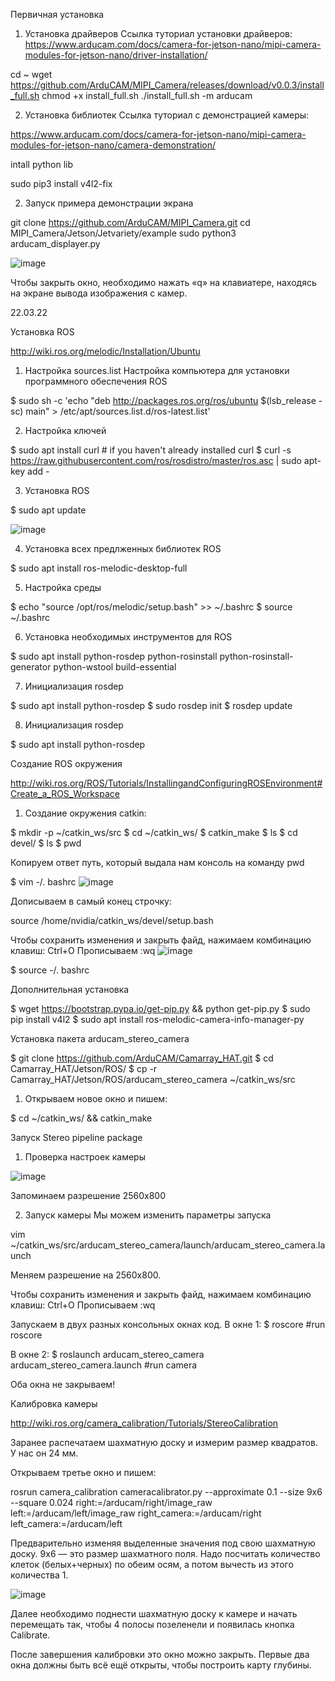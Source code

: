 
   
Первичная установка

1)  Установка драйверов
Ссылка туториал установки драйверов:
https://www.arducam.com/docs/camera-for-jetson-nano/mipi-camera-modules-for-jetson-nano/driver-installation/


cd ~
wget https://github.com/ArduCAM/MIPI_Camera/releases/download/v0.0.3/install_full.sh
chmod +x install_full.sh
./install_full.sh -m arducam

2) Установка библиотек
Ссылка туториал с демонстрацией камеры:

https://www.arducam.com/docs/camera-for-jetson-nano/mipi-camera-modules-for-jetson-nano/camera-demonstration/

intall python lib

sudo pip3 install v4l2-fix 

2) Запуск примера демонстрации экрана

git clone https://github.com/ArduCAM/MIPI_Camera.git 
cd MIPI_Camera/Jetson/Jetvariety/example 
sudo python3  arducam_displayer.py

![image](https://user-images.githubusercontent.com/101719007/160607959-92ae537b-d47a-4924-a1e9-1311572474b0.png)

Чтобы закрыть окно, необходимо нажать «q» на клавиатере, находясь на экране вывода изображения с камер.  

22.03.22

Установка ROS 

http://wiki.ros.org/melodic/Installation/Ubuntu

1) Настройка sources.list
Настройка компьютера для установки программного обеспечения ROS

$ sudo sh -c 'echo "deb http://packages.ros.org/ros/ubuntu $(lsb_release -sc) main" > /etc/apt/sources.list.d/ros-latest.list'

2) Настройка ключей

$ sudo apt install curl # if you haven't already installed curl
$ curl -s https://raw.githubusercontent.com/ros/rosdistro/master/ros.asc | sudo apt-key add -

3) Установка ROS

$ sudo apt update

![image](https://user-images.githubusercontent.com/101719007/160608034-2568e43a-d28f-4555-ad4d-ecd0b515d3dc.png)

4) Установка всех предлженных библиотек ROS

$ sudo apt install ros-melodic-desktop-full


5) Настройка среды

$ echo "source /opt/ros/melodic/setup.bash" >> ~/.bashrc
$ source ~/.bashrc

6) Установка необходимых инструментов для ROS

$ sudo apt install python-rosdep python-rosinstall python-rosinstall-generator python-wstool build-essential

7) Инициализация rosdep

$ sudo apt install python-rosdep
$ sudo rosdep init
$ rosdep update

8) Инициализация rosdep

$ sudo apt install python-rosdep

Создание ROS окружения 

http://wiki.ros.org/ROS/Tutorials/InstallingandConfiguringROSEnvironment#Create_a_ROS_Workspace

1) Создание окружения catkin:

$ mkdir -p ~/catkin_ws/src
$ cd ~/catkin_ws/
$ catkin_make
$ ls 
$ cd devel/
$ ls 
$ pwd

Копируем ответ путь, который выдала нам консоль на команду pwd

$ vim -/. bashrc
![image](https://user-images.githubusercontent.com/101719007/160608098-4f19c901-7eb5-4144-aa1d-9bc756a0041c.png)



Дописываем в самый конец строчку:

source /home/nvidia/catkin_ws/devel/setup.bash

 Чтобы сохранить изменения и закрыть файд, нажимаем комбинацию клавиш:
Ctrl+O
Прописываем
:wq
![image](https://user-images.githubusercontent.com/101719007/160608130-7300a8b5-1a65-4c25-99d8-4d2153bc6d71.png)


$ source -/. bashrc

Дополнительная установка 

$ wget https://bootstrap.pypa.io/get-pip.py && python get-pip.py
$ sudo pip install v4l2
$ sudo apt install ros-melodic-camera-info-manager-py

Установка пакета arducam_stereo_camera

$ git clone https://github.com/ArduCAM/Camarray_HAT.git
$ cd Camarray_HAT/Jetson/ROS/
$ cp -r Camarray_HAT/Jetson/ROS/arducam_stereo_camera ~/catkin_ws/src

1) Открываем новое окно и пишем: 

$ cd ~/catkin_ws/ && catkin_make




Запуск Stereo pipeline package

1) Проверка настроек камеры


![image](https://user-images.githubusercontent.com/101719007/160608168-1e38f27f-cd37-42d4-9110-c964c7b1a7a5.png)



Запоминаем разрешение 2560х800

2) Запуск камеры
Мы можем изменить параметры запуска 

vim ~/catkin_ws/src/arducam_stereo_camera/launch/arducam_stereo_camera.launch

Меняем разрешение на 2560х800. 

Чтобы сохранить изменения и закрыть файд, нажимаем комбинацию клавиш:
Ctrl+O
Прописываем
:wq

Запускаем в двух разных консольных окнах код.
В окне 1: 
$ roscore #run roscore

В окне 2: 
$ roslaunch arducam_stereo_camera arducam_stereo_camera.launch #run camera

Оба окна не закрываем!

Калибровка камеры

http://wiki.ros.org/camera_calibration/Tutorials/StereoCalibration

Заранее распечатаем шахматную доску и измерим размер квадратов. 
У нас он 24 мм. 

Открываем третье окно и пишем: 

rosrun camera_calibration cameracalibrator.py --approximate 0.1 --size 9x6 --square 0.024 right:=/arducam/right/image_raw left:=/arducam/left/image_raw right_camera:=/arducam/right left_camera:=/arducam/left 

Предварительно изменяя выделенные значения под свою шахматную доску. 
9x6 — это размер шахматного поля. Надо посчитать количество клеток (белых+черных) по обеим осям, а потом вычесть из этого количества 1. 

![image](https://user-images.githubusercontent.com/101719007/160608269-996c6471-ef65-4d0f-81cb-958261f7fba4.png)



Далее необходимо поднести шахматную доску к камере и начать перемещать так, чтобы 4 полосы позеленели и появилась кнопка Calibrate. 


После завершения калибровки это окно можно закрыть. 
Первые два окна должны быть всё ещё открыты, чтобы построить карту глубины. 

